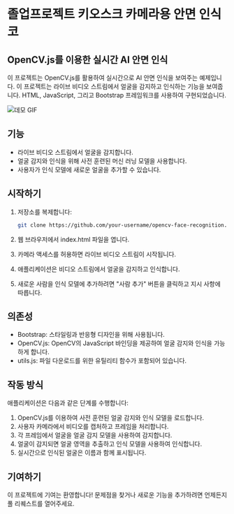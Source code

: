 # 졸업프로젝트 키오스크 카메라용 안면 인식 코

## OpenCV.js를 이용한 실시간 AI 안면 인식

이 프로젝트는 OpenCV.js를 활용하여 실시간으로 AI 안면 인식을 보여주는 예제입니다. 이 프로젝트는 라이브 비디오 스트림에서 얼굴을 감지하고 인식하는 기능을 보여줍니다. HTML, JavaScript, 그리고 Bootstrap 프레임워크를 사용하여 구현되었습니다.

![데모 GIF](demo.gif) <!-- 실제 데모 GIF나 스크린샷으로 대체해주세요 -->

## 기능

- 라이브 비디오 스트림에서 얼굴을 감지합니다.
- 얼굴 감지와 인식을 위해 사전 훈련된 머신 러닝 모델을 사용합니다.
- 사용자가 인식 모델에 새로운 얼굴을 추가할 수 있습니다.

## 시작하기

1. 저장소를 복제합니다:

   ```bash
   git clone https://github.com/your-username/opencv-face-recognition.git


2. 웹 브라우저에서 index.html 파일을 엽니다.

3. 카메라 액세스를 허용하면 라이브 비디오 스트림이 시작됩니다.

4. 애플리케이션은 비디오 스트림에서 얼굴을 감지하고 인식합니다.

5. 새로운 사람을 인식 모델에 추가하려면 "사람 추가" 버튼을 클릭하고 지시 사항에 따릅니다.

## 의존성
- Bootstrap: 스타일링과 반응형 디자인을 위해 사용됩니다.
- OpenCV.js: OpenCV의 JavaScript 바인딩을 제공하여 얼굴 감지와 인식을 가능하게 합니다.
- utils.js: 파일 다운로드를 위한 유틸리티 함수가 포함되어 있습니다.

## 작동 방식
애플리케이션은 다음과 같은 단계를 수행합니다:

1. OpenCV.js를 이용하여 사전 훈련된 얼굴 감지와 인식 모델을 로드합니다.
2. 사용자 카메라에서 비디오를 캡처하고 프레임을 처리합니다.
3. 각 프레임에서 얼굴을 얼굴 감지 모델을 사용하여 감지합니다.
4. 얼굴이 감지되면 얼굴 영역을 추출하고 인식 모델을 사용하여 인식합니다.
5. 실시간으로 인식된 얼굴은 이름과 함께 표시됩니다.


## 기여하기
이 프로젝트에 기여는 환영합니다! 문제점을 찾거나 새로운 기능을 추가하려면 언제든지 풀 리퀘스트를 열어주세요.



